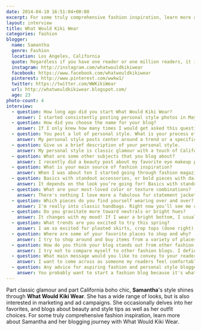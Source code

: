 ```yaml
---
date: 2014-04-10 16:51:04+00:00
excerpt: For some truly comprehensive fashion inspiration, learn more about Samantha and her blogging journey with What Would Kiki Wear.
layout: interview
title: What Would Kiki Wear
categories: fashion
blogger:
  name: Samantha
  genre: Fashion
  location: Los Angeles, California
  quote: Regardless if you have one reader or one million readers, it is so important to stay true to yourself and never lose sight of the reason you started a blog in the first place.
  instagram: http://instagram.com/whatwouldkikiwear
  facebook: https://www.facebook.com/whatwouldkikiwear
  pinterest: http://www.pinterest.com/wwkw1/
  twitter: https://twitter.com/WWKikiWear
  url: http://whatwouldkikiwear.blogspot.com/
  age: 23
photo-count: 4
interview:
  - question: How long ago did you start What Would Kiki Wear?
    answer: I started consistently posting personal style photos in May of 2013. Before that, What Would Kiki Wear was a Tumblr blog comprised of fashion photography, outfit inspirations, and editorials. While it worked as a great inspiration board, I realized it would be easier to create the looks I envisioned myself instead of trying to find them online. That is when I decided to share my own styling posts and begin writing.
  - question: How did you choose the name for your blog?
    answer: If I only knew how many times I would get asked this question when this started... the name came about when my sister and I had the brilliant idea to dye my (at the time) brunette hair blonde. I wasn't sure if I would like it so we figured temporary color was the obvious answer. One trip to CVS and a box of hair dye later I was yes, still a brunette. Somehow in this process she pretended to be a European hairstylist saying, &#8220;Work that blonde hair Kiki.&#8221; That's how What Would Kiki Wear started... from a box of CVS hair dye as ironic as that is.
  - question: You post a lot of personal style. What is your process of choosing outfits?
    answer: My personal style posts center around a trend or a specific piece. I always have a vision of what I want the look to be but I usually don’t have all the pieces planned until minutes before the shoot. Fashion should come naturally and should never feel forced so I don’t put too much time into planning outfits. Don’t get me wrong; I do have those days where I’m standing in my completely full walk in closet so frustrated because I have &#8220;nothing to wear.&#8221; I don’t plan my ootd posts at all because to me that would defeat the purpose. Outfit of the day posts are supposed to convey a level of realism, I want to show my readers what I would wear running around on the weekend.
  - question: Give us a brief description of your personal style.
    answer: My personal style is classic glamour with a touch of California inspired boho chic.
  - question: What are some other subjects that you blog about?
    answer: I recently did a beauty post about my favorite eye makeup products, which was something fun and different to blog about. I occasionally write about a great marketing campaign, some of my favorite items and of course a fashion week recap. I always try to add in tips on how to style different pieces. I absolutely love styling people so this is my way to give advice through my blog.
  - question: What is your main source of fashion inspiration?
    answer: When I was about ten I started going through fashion magazines and tearing out ad campaigns and editorials that I liked. I saved them all in a binder that was overflowing with different magazine pages. Eventually the paper pages turned into webpages and my binder upgraded to Pinterest and Tumblr. To this day most of my inspiration comes from fashion editorials and ad campaigns. They are over the top enough that you can find ways to tone it down and make it your own.
  - question: Basics with standout accessories, or bold pieces with dainty jewelry?
    answer: It depends on the look you’re going for! Basics with standout accessories is definitely a minimalistic chic, less is more look. When I want the clothes to speak for themselves, I break out the bold pieces with my classic jewelry. For me, it's a balance between the two.
  - question: What are your most-loved color or texture combinations?
    answer: There's nothing I love more a fabulous fur statement jacket. I also love a little leopard here and there. These are both things that can be a recipe for disaster but perfection when done right.
  - question: Which pieces do you find yourself wearing over and over?
    answer: I'm really into classic handbags. Right now you'll see me carrying my black quilted Chanel but if not that, it's my Louis Vuitton Speedy.
  - question: Do you gravitate more toward neutrals or bright hues?
    answer: It changes with my mood! If I wear a bright bottom, I usually pair it with a black or more subdued top. I guess you could say I’m a combination of the two but very rarely will you see me in bright hues from head to toe.
  - question: What trends are you excited to try this spring?
    answer: I am so excited for pleated skirts, crop tops (done right) and mules! It's such a refreshing feel. I'm looking forward to a more feminine and flirty look this spring.
  - question: Where are some of your favorite places to shop and why?
    answer: I try to shop around and buy items from a variety of places but I do have a few favorites. Alice+Olivia is great for the perfect mix of classic and trendy. The sizes run small and you know you’re getting high quality pieces. Juicy Couture has a lot of items that fit me without alterations, which is always convenient for last minute shopping. You can’t really go wrong with Nordstrom, Neimans, and Barneys. Boutiques are great for more unique pieces that you don’t want everyone else to have.
  - question: How do you think your blog stands out from other fashion blogs?
    answer: I try not to compare myself to other fashion blogs. I define my personal style by what I'm feeling inspired by that day. I did my &#8220;rock and roll&#8221; post in denim cut offs, and a leather jacket and the week before I was shooting in a white lace sundress and an oversized navy sunhat. I definitely have a wide range of looks but I try not to make my blog just about me. I want my readers to apply what I'm conveying to their personal style and make it their own.
  - question: What main message would you like to convey to your readers?
    answer: I want to come across as someone my readers feel comfortable reaching out to for styling advice. I hope to give people fashion and styling tips that help them feel more confident about themselves. I always stress that a style that looks good on someone else may not be the style that looks best on you and vice versa. It is so important to figure out what works best for you and not compare yourself to how it looks on someone else.
  - question: Any advice for aspiring fashion and personal style bloggers?
    answer: You probably want to start a fashion blog because it's what you love. Regardless if you have one reader or one million readers, it is so important to stay true to yourself and never lose sight of the reason you started a blog in the first place.
---
```


Part classic glamour and part California boho chic, **Samantha**'s style shines through **What Would Kiki Wear**. She has a wide range of looks, but is also interested in marketing and ad campaigns. She occasionally delves into her favorites, and blogs about beauty and style tips as well as her outfit choices. For some truly comprehensive fashion inspiration, learn more about Samantha and her blogging journey with What Would Kiki Wear.

